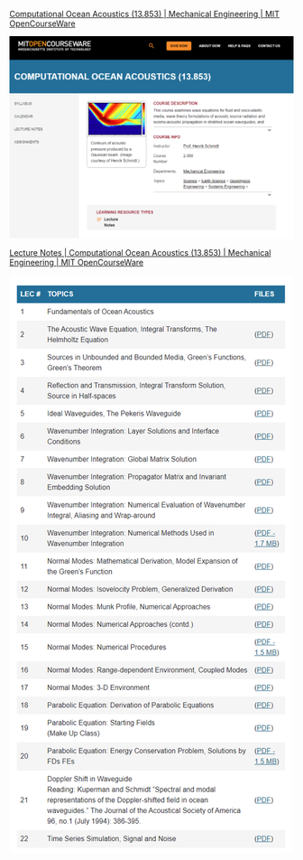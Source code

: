 [Computational Ocean Acoustics (13.853) | Mechanical Engineering | MIT OpenCourseWare](https://ocw.mit.edu/courses/2-068-computational-ocean-acoustics-13-853-spring-2003/)

 ![image](https://github.com/JannyCAI/MIT_Lecture_Computaional_Ocean_Acoustics/blob/main/MIT_Lecture/MIT.png) 

[Lecture Notes | Computational Ocean Acoustics (13.853) | Mechanical Engineering | MIT OpenCourseWare](https://ocw.mit.edu/courses/2-068-computational-ocean-acoustics-13-853-spring-2003/pages/lecture-notes/)

 ![image](https://github.com/JannyCAI/MIT_Lecture_Computaional_Ocean_Acoustics/blob/main/MIT_Lecture/schedule.png ) 



